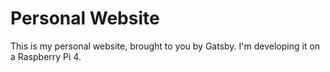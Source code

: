 # Personal Website

This is my personal website, brought to you by Gatsby. I'm developing it on a Raspberry Pi 4. 